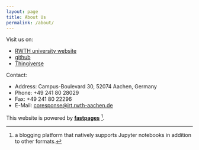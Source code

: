 ```yaml
---
layout: page
title: About Us
permalink: /about/
---
```


Visit us on:

- [RWTH university website](https://www.coresponse.rwth-aachen.de)
- [github](https://github.com/CORESPONSE)
- [Thingiverse](https://www.thingiverse.com/coresponse)

Contact:

- Address: Campus-Boulevard 30, 52074 Aachen, Germany
- Phone: +49 241 80 28029
- Fax: +49 241 80 22296
- E-Mail: [coresponse@irt.rwth-aachen.de](mailto:coresponse@irt.rwth-aachen.de)


This website is powered by **[fastpages](https://github.com/fastai/fastpages)** [^1].



[^1]:a blogging platform that natively supports Jupyter notebooks in addition to other formats.
